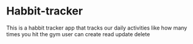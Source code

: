 # Habbit-tracker
This is a habbit tracker app that tracks our daily activities like how many times you hit the gym
user can create read update delete 
